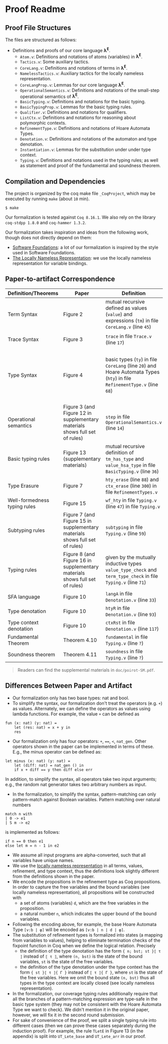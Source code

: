 # Proof Readme #

## Proof File Structures

The files are structured as follows:
+ Definitions and proofs of our core language **λ<sup>E</sup>**.
  - `Atom.v`: Definitions and notations of atoms (variables) in **λ<sup>E</sup>**.
  - `Tactics.v`: Some auxiliary tactics.
  - `CoreLang.v`: Definitions and notations of terms in **λ<sup>E</sup>**.
  - `NamelessTactics.v`: Auxiliary tactics for the locally nameless representation.
  - `CoreLangProp.v`: Lemmas for our core language **λ<sup>E</sup>**.
  - `OperationalSemantics.v`: Definitions and notations of the small-step operational semantics of **λ<sup>E</sup>**.
  - `BasicTyping.v`: Definitions and notations for the basic typing.
  - `BasicTypingProp.v`: Lemmas for the basic typing rules.
  - `Qualifier.v`: Definitions and notations for qualifiers.
  - `ListCtx.v`: Definitions and notations for reasoning about polymorphic contexts.
  - `RefinementType.v`: Definitions and notations of Hoare Automata Types.
  - `Denotation.v`: Definitions and notations of the automaton and type denotation.
  - `Instantiation.v`: Lemmas for the substitution under under type context.
  - `Typing.v`: Definitions and notations used in the typing rules; as well as statement and proof of the fundamental and soundness theorem.

## Compilation and Dependencies

The project is organized by the coq make file `_CoqProject`, which may be executed by running `make` (about `10` min).

    $ make

Our formalization is tested against `Coq 8.16.1`. We also rely on the library `coq-stdpp 1.8.0` and `coq-hammer 1.3.2`.

Our formalization takes inspiration and ideas from the following work, though does not directly depend on them:
- [Software Foundations](https://softwarefoundations.cis.upenn.edu/): a lot of our formalization is inspired by the style used in Software Foundations.
- [The Locally Nameless Representation](https://chargueraud.org/research/2009/ln/main.pdf): we use the locally nameless representation for variable bindings.

## Paper-to-artifact Correspondence

| Definition/Theorems          | Paper                                                                       | Definition                                                                                                                | Notation                        |
|------------------------------|-----------------------------------------------------------------------------|---------------------------------------------------------------------------------------------------------------------------|---------------------------------|
| Term Syntax                  | Figure 2                                                                    | mutual recursive defined as values (`value`) and expressions (`tm`) in file `CoreLang.v` (line `45`)                      |                                 |
| Trace Syntax                 | Figure 3                                                                    | `trace` in file `Trace.v` (line `17`)                                                                                     | `[ev{ op ~ v1 := v2 }]`         |
| Type Syntax                  | Figure 4                                                                    | basic types (`ty`) in file `CoreLang` (line `20`) and Hoare Automata Types (`hty`) in file `RefinementType.v` (line `68`) | `{: b `&#124` ϕ }`, `-: t ⤑[: s `&#124` A ▶ B ]`, and `[: s `&#124` A ▶ B ]`                               |
| Operational semantics        | Figure 3 (and Figure 12 in supplementary materials shows full set of rules) | `step` in file `OperationalSemantics.v` (line `14`)                                                                       | `α '⊧' e '↪{' α' '}' e'`        |
| Basic typing rules           | Figure 13 (supplementary materials)                                         | mutual recursive definition of `tm_has_type` and `value_hsa_type` in file `BasicTyping.v` (line `36`)                     | `Γ ⊢t e ⋮t T` and `Γ ⊢t v ⋮v T` |
| Type Erasure                 | Figure 7                                                                    | `hty_erase` (line `88`) and `ctx_erase` (line `300`) in file `RefinementTypes.v`                                          | `⌊ τ ⌋` and `⌊ Γ ⌋*`            |
| Well-formedness typing rules | Figure 15                                                                   | `wf_hty` in file `Typing.v` (line `47`) in file `Typing.v`                                                                | `Γ ⊢WF τ`                       |
| Subtyping rules              | Figure 7 (and Figure 15 in supplementary materials shows full set of rules) | `subtyping` in file `Typing.v` (line `59`)                                                                                | `Γ ⊢ τ1 <⋮ τ2`                  |
| Typing rules                 | Figure 8 (and Figure 16 in supplementary materials shows full set of rules) | given by the mutually inductive types `value_type_check` and `term_type_check` in file `Typing.v` (line `71`)             | `Γ ⊢ e ⋮t τ` and `Γ ⊢ v ⋮v τ`   |
| SFA language                 | Figure 10                                                                   | `langA` in file `Denotation.v` (line `33`)                                                                                | `a⟦ A ⟧`                        |
| Type denotation              | Figure 10                                                                   | `htyR` in file `Denotation.v` (line `93`)                                                                                 | `⟦ τ ⟧`                         |
| Type context denotation      | Figure 10                                                                   | `ctxRst` in file `Denotation.v` (line `117`)                                                                              |                                 |
| Fundamental Theorem          | Theorem 4.10                                                                | `fundamental` in file `Typing.v` (line `?`)                                                                               |                                 |
| Soundness theorem            | Theorem 4.11                                                                | `soundness` in file `Typing.v` (line `?`)                                                                                 |                                 |
> Readers can find the supplemental materials in `doc/poirot-SM.pdf`.

## Differences Between Paper and Artifact

- Our formalization only has two base types: nat and bool.
- To simplify the syntax, our formalization don't treat the operators (e.g. `+`) as values. Alternately, we can define the operators as values using lambda functions. For example, the value `+` can be defined as

```
fun (x: nat) (y: nat) =
    let (res: nat) = x + y in
    res
```

- Our formalization only has four operators: `+`, `==`, `<`, `nat_gen`. Other operators shown in the paper can be implemented in terms of these. E.g., the minus operator can be defined as:

```
let minus (x: nat) (y: nat) =
    let (diff: nat) = nat_gen () in
    if x + diff == y then diff else err
```

In addition, to simplify the syntax, all operators take two input arguments; e.g., the random nat generator takes two arbitrary numbers as input.
- In the formalization, to simplify the syntax, pattern-matching can only pattern-match against Boolean variables. Pattern matching over natural numbers

```
match n with
| 0 -> e1
| S m -> e2
```

is implemented as follows:

```
if n == 0 then e1
else let m = n - 1 in e2
```

- We assume all input programs are alpha-converted, such that all variables have unique names.
- We use the [locally nameless representation](https://chargueraud.org/research/2009/ln/main.pdf) in all terms, values, refinement, and type context, thus the definitions look slightly different from the definitions shown in the paper.
- We encode the propositions in the refinement type as Coq propositions. In order to capture the free variables and the bound variables (see locally nameless representation), all propositions will be constructed with
  + a set of atoms (variables) `d`, which are the free variables in the proposition.
  + a natural number `n`, which indicates the upper bound of the bound variables.
- Following the encoding above, for example, the base Hoare Automata Type `[v:b | φ]` will be encoded as `[v:b | n | d | φ]`.
- The substitution of refinement types is formalized into states (a mapping from variables to values), helping to eliminate termination checks of the fixpoint function in Coq when we define the logical relation. Precisely
  + the definition of the type denotation has the form `{ n; bst; st }⟦ τ ⟧` instead of `⟦ τ ⟧`, where `(n, bst)` is the state of the bound variables, `st` is the state of the free variables.
  + the definition of the type denotation under the type context has the form `{ st }⟦ τ ⟧{ Γ }` instead of `⟦ τ ⟧{ Γ }`, where `st` is the state of the free variables. Here we omit the bound state `(n, bst)` thus all types in the type context are locally closed (see locally nameless representation).
- In the formalization, our coverage typing rules additionally require that all the branches of a pattern-matching expression are type-safe in the basic type system (they may not be consistent with the Hoare Automata Type we want to check). We didn't mention it in the original paper, however, we will fix it in the second round submission.
- For sake of convenience of the proof, we split a single typing rule into different cases (then we can prove these cases separately during the induction proof). For example, the rule `TLetE` in Figure 13 (in the appendix) is split into `UT_Lete_base` and `UT_Lete_arr` in our proof.
